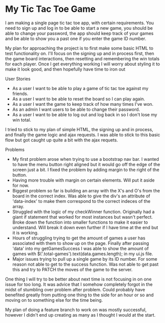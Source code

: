 # My Tic Tac Toe Game

I am making a single page tic tac toe app, with certain requirements. You need
to sign up and log in to be able to start a new game, you should be able to
change your password, the app should keep track of your games and be able to
show you a past one if you enter the game ID number.

My plan for approaching the project is to first make some basic HTML to
test functionality on. I'll focus on the signing up and in process first,
then the game board interactions, then resetting and remembering the win
totals for each player. Once I get everything working I will worry about
styling it to make it look good, and then hopefully have time to iron out

User Stories
- As a user I want to be able to play a game of tic tac toe against my friends.
- As a user I want to be able to reset the board so I can play again.
- As a user I want the game to keep track of how many times I've won.
- As an admin I want users to be able to change their password.
- As a user I want to be able to log out and log back in so I don't lose my win
  total.

I tried to stick to my plan of simple HTML, the signing up and in process, and
finally the game logic and ajax requests. I was able to stick to this basic flow
but got caught up quite a bit with the ajax requets.

Problems
- My first problem arose when trying to use a bootstrap nav bar. I wanted to have
  the menu button right aligned but it would go off the edge of the screen just
  a bit. I fixed the problem by adding margin to the right of the button.
- Having more trouble with margin on certain elements. Will put it aside for now.
- Biggest problem so far is building an array with the X's and O's from the board
  in the correct index. Was able to give the div's an attribute of 'data-index'
  to make them correspond to the correct indeces of the array.
- Struggled with the logic of my checkWinner function. Originally had a giant
  if statement that worked for most instances but wasn't perfect. Broke down the
  function into smaller functions to make it easier to understand. Will break it
  down even further if I have time at the end but it is working.
- Hours of struggling trying to get the amount of games a user has associated with
  them to show up on the page. Finally after passing 'data' into my getGamesSuccess
  I was able to show the amount of games with $('.total-games').text(data.games.length);
  in my ui.js file.
- Major issues trying to pull up a single game by its ID number. For some reason
  not able to get to the success function. Was not able to get past this and try
  to PATCH the moves of the game to the server.

One thing I will try to be better about next time is not focusing in on one
issue for too long. It was advice that I somehow completely forgot in the midst
of stumbling over problem after problem. Could probably have benefited greatly
from putting one thing to the side for an hour or so and moving on to something
else for the time being.

My plan of doing a feature branch to work on was mostly successful, however I
didn't end up creating as many as I thought I would at the start.
